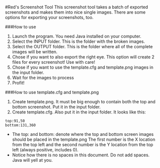 #Red's Screenshot Tool
This screenshot tool takes a batch of exported screenshots and makes them into nice single images. There are some options for exporting your screenshots, too.

###How to use
1. Launch the program. You need Java installed on your computer.
2. Select the INPUT folder. This is the folder with the broken images.
3. Select the OUTPUT folder. This is the folder where all of the complete images will be written. 
4. Chose if you want to also export the right eye. This option will create 2 files for every screenshot! Use with care!
5. Chose if you want to use the template.cfg and template.png images in the input folder. 
6. Wait for the images to process
7. Profit!

###How to use template.cfg and template.png
1. Create template.png. It must be big enough to contain both the top and bottom screenshot. Put it in the input folder.
2. Create template.cfg. Also put it in the input folder. It looks like this:
```text
top:91,50
bottom:131,360
```
- The top: and bottom: denote where the top and bottom screen images should be placed in the template.png The first number is the X location from the top left and the second number is the Y location from the top left (always positive, includes 0).
- Notice how there is no spaces in this document. Do not add spaces. Java will yell at you.
